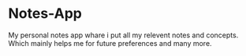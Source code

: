 # Notes-App
My personal notes app whare i put all my relevent notes and concepts. Which mainly helps me for future preferences and many more.

